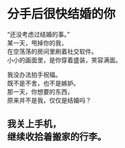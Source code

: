 # 分手后很快结婚的你

“还没考虑过结婚的事。”\
某一天，甩掉你的我，\
在空荡荡的房间里刷着社交软件。\
小小的画面里，是你穿着盛装，笑容满面。

我没办法拍手祝福。\
既不是不舍，也不是嫉妒。\
那一天，你想要的东西，\
原来并不是我，仅仅是结婚吗？

我关上手机，\
继续收拾着搬家的行李。
<br>
<br>
<br>
<br>
<br>
<br>
<br>
<br>
<br>
<br>
<br>
<br>
<br>
<br>
<br>
<br>
<br>
---
